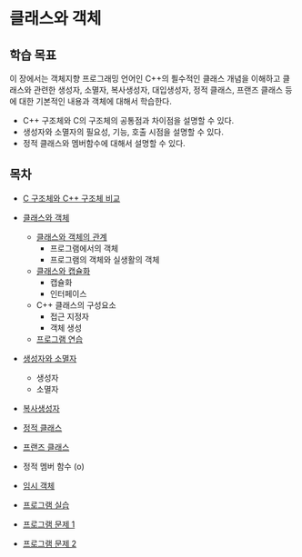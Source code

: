 #  클래스와 객체 

## 학습 목표 

이 장에서는 객체지향 프로그래밍 언어인 C++의 픨수적인 클래스 개념을 이해하고 클래스와 관련한 생성자, 소멸자, 복사생성자, 대입생성자, 정적 클래스, 프랜즈 클래스 등에 대한 기본적인 내용과 객체에 대해서 학습한다. 

* C++ 구조체와 C의 구조체의 공통점과 차이점을 설명할 수 있다.
* 생성자와 소멸자의 필요성, 기능, 호출 시점을 설명할 수 있다.
* 정적 클래스와 멤버함수에 대해서 설명할 수 있다. 

## 목차

* [C 구조체와 C++ 구조체 비교](./struct_in_c_cpp.md)
* [클래스와 객체](./Objects.md)
  - [클래스와 객체의 관계](./Objects.md#-클래스와-객체의-관계)
    + 프로그램에서의 객체 
    + 프로그램의 객체와 실생활의 객체
  - [클래스와 캡슐화](./Objects.md#-클래스와-캡술화)
    + 캡슐화
    + 인터페이스
  - C++ 클래스의 구성요소 
    + 접근 지정자
    + 객체 생성
  - [프로그램 연습](./Problem1.md)
* [생성자와 소멸자](./constructor_destructor.md)
  - 생성자
  - 소멸자
* [복사생성자](./copy_constructor.md)
* [정적 클래스](./Static.md) 
* [프랜즈 클래스](../friend_function_class.md)


* 정적 멤버 함수 (o)
* [임시 객체](./TemporaryClass.md)


* [프로그램 실습](./Labs.md)
* [프로그램 문제 1](./Problems.md)
* [프로그램 문제 2](./Problem2.md)


